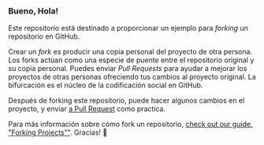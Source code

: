 ### Bueno, Hola!

Este repositorio está destinado a proporcionar un ejemplo para *forking* un repositorio en GitHub.

Crear un *fork* es producir una copia personal del proyecto de otra persona. Los forks actúan como una especie de puente entre el repositorio original y su copia personal. Puedes enviar *Pull Requests* para ayudar a mejorar los proyectos de otras personas ofreciendo tus cambios al proyecto original. La bifurcación es el núcleo de la codificación social en GitHub.

Después de forking este repositorio, puede hacer algunos cambios en el proyecto, y enviar [a Pull Request](https://github.com/octocat/Spoon-Knife/pulls) como practica.

Para más información sobre cómo fork un repositorio, [check out our guide, "Forking Projects""](http://guides.github.com/overviews/forking/). Gracias! :sparkling_heart:
